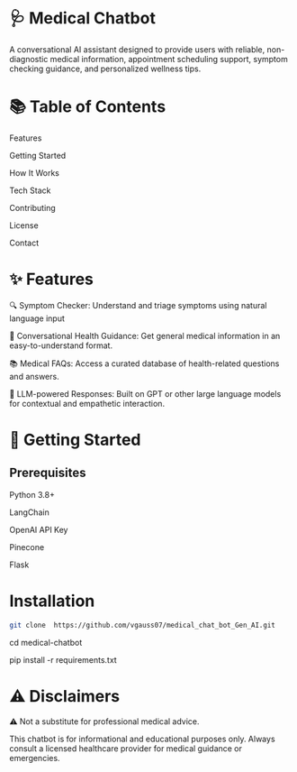 # 🩺 Medical Chatbot

A conversational AI assistant designed to provide users with reliable, non-diagnostic medical information, appointment scheduling support, symptom checking guidance, and personalized wellness tips.

# 📚 Table of Contents

Features

Getting Started

How It Works

Tech Stack

Contributing

License

Contact

# ✨ Features

🔍 Symptom Checker: Understand and triage symptoms using natural language input

💬 Conversational Health Guidance: Get general medical information in an easy-to-understand format.

📚 Medical FAQs: Access a curated database of health-related questions and answers.

🧠 LLM-powered Responses: Built on GPT or other large language models for contextual and empathetic interaction.

# 🚀 Getting Started

## Prerequisites

Python 3.8+

LangChain

OpenAI API Key

Pinecone

Flask 


# Installation
```bash
git clone  https://github.com/vgauss07/medical_chat_bot_Gen_AI.git
```
cd medical-chatbot

pip install -r requirements.txt

# ⚠️ Disclaimers
⚠️ Not a substitute for professional medical advice.

This chatbot is for informational and educational purposes only. Always consult a licensed healthcare provider for medical guidance or emergencies.

